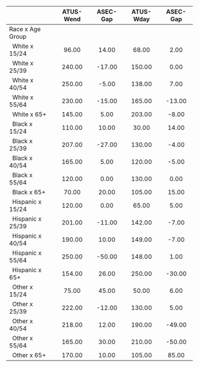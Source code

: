 
|                      |    ATUS-Wend |     ASEC-Gap |    ATUS-Wday |     ASEC-Gap |
| -------------------- | :----------: | :----------: | :----------: | :----------: |
| Race x Age Group     |              |              |              |              |
| &nbsp;&nbsp;White x 15/24 |        96.00 |        14.00 |        68.00 |         2.00 |
| &nbsp;&nbsp;White x 25/39 |       240.00 |       -17.00 |       150.00 |         0.00 |
| &nbsp;&nbsp;White x 40/54 |       250.00 |        -5.00 |       138.00 |         7.00 |
| &nbsp;&nbsp;White x 55/64 |       230.00 |       -15.00 |       165.00 |       -13.00 |
| &nbsp;&nbsp;White x 65+ |       145.00 |         5.00 |       203.00 |        -8.00 |
| &nbsp;&nbsp;Black x 15/24 |       110.00 |        10.00 |        30.00 |        14.00 |
| &nbsp;&nbsp;Black x 25/39 |       207.00 |       -27.00 |       130.00 |        -4.00 |
| &nbsp;&nbsp;Black x 40/54 |       165.00 |         5.00 |       120.00 |        -5.00 |
| &nbsp;&nbsp;Black x 55/64 |       120.00 |         0.00 |       130.00 |         0.00 |
| &nbsp;&nbsp;Black x 65+ |        70.00 |        20.00 |       105.00 |        15.00 |
| &nbsp;&nbsp;Hispanic x 15/24 |       120.00 |         0.00 |        65.00 |         5.00 |
| &nbsp;&nbsp;Hispanic x 25/39 |       201.00 |       -11.00 |       142.00 |        -7.00 |
| &nbsp;&nbsp;Hispanic x 40/54 |       190.00 |        10.00 |       149.00 |        -7.00 |
| &nbsp;&nbsp;Hispanic x 55/64 |       250.00 |       -50.00 |       148.00 |         1.00 |
| &nbsp;&nbsp;Hispanic x 65+ |       154.00 |        26.00 |       250.00 |       -30.00 |
| &nbsp;&nbsp;Other x 15/24 |        75.00 |        45.00 |        50.00 |         6.00 |
| &nbsp;&nbsp;Other x 25/39 |       222.00 |       -12.00 |       130.00 |         5.00 |
| &nbsp;&nbsp;Other x 40/54 |       218.00 |        12.00 |       190.00 |       -49.00 |
| &nbsp;&nbsp;Other x 55/64 |       165.00 |        30.00 |       210.00 |       -50.00 |
| &nbsp;&nbsp;Other x 65+ |       170.00 |        10.00 |       105.00 |        85.00 |

